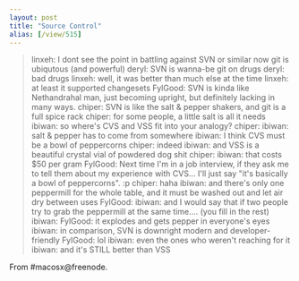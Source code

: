 ```yaml
---
layout: post
title: "Source Control"
alias: [/view/515]
---
```


> linxeh: I dont see the point in battling against SVN or similar now git is ubiqutous (and powerful)
> deryl: SVN is wanna-be git on drugs
> deryl: bad drugs
> linxeh: well, it was better than much else at the time 
> linxeh: at least it supported changesets 
> FylGood: SVN is kinda like Nethandrahal man, just becoming upright, but definitely lacking in many ways. 
> chiper: SVN is like the salt & pepper shakers, and git is a full spice rack
> chiper: for some people, a little salt is all it needs
> ibiwan: so where's CVS and VSS fit into your analogy?
> chiper: ibiwan: salt & pepper has to come from somewhere
> ibiwan: I think CVS must be a bowl of peppercorns
> chiper: indeed
> ibiwan: and VSS is a beautiful crystal vial of powdered dog shit
> chiper: ibiwan: that costs $50 per gram
> FylGood: Next time I'm in a job interview, if they ask me to tell them about my experience with CVS...  I'll just say "it's basically a bowl of peppercorns".  :p
> chiper: haha
> ibiwan: and there's only one peppermill for the whole table, and it must be washed out and let air dry between uses
> FylGood: ibiwan: and I would say that if two people try to grab the peppermill at the same time....  (you fill in the rest)
> ibiwan: FylGood: it explodes and gets pepper in everyone's eyes
> ibiwan: in comparison, SVN is downright modern and developer-friendly
> FylGood: lol
> ibiwan: even the ones who weren't reaching for it
> ibiwan: and it's STILL better than VSS

From #macosx@freenode.